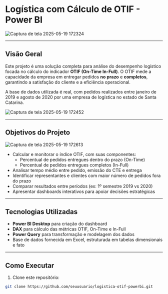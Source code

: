 # Logística com Cálculo de OTIF - Power BI

![Captura de tela 2025-05-19 172324](https://github.com/user-attachments/assets/2922a2ac-617b-48fb-9f2f-1fe1e9b9607e)


---

## Visão Geral

Este projeto é uma solução completa para análise do desempenho logístico focada no cálculo do indicador **OTIF (On-Time In-Full)**. O OTIF mede a capacidade da empresa em entregar pedidos **no prazo** e **completos**, garantindo a satisfação do cliente e a eficiência operacional.

A base de dados utilizada é real, com pedidos realizados entre janeiro de 2019 e agosto de 2020 por uma empresa de logística no estado de Santa Catarina.

![Captura de tela 2025-05-19 172452](https://github.com/user-attachments/assets/ff637aec-9498-486f-97a8-16b076c8afa8)

---

## Objetivos do Projeto

  ![Captura de tela 2025-05-19 172613](https://github.com/user-attachments/assets/6ca1b593-fa43-427c-bfc5-bee0b1ff445b)
  

- Calcular e monitorar o índice OTIF, com suas componentes:
  - Percentual de pedidos entregues dentro do prazo (On-Time)
  - Percentual de pedidos entregues completos (In-Full)
- Analisar tempo médio entre pedido, emissão do CTE e entrega
- Identificar representantes e clientes com maior número de pedidos fora do prazo
- Comparar resultados entre períodos (ex: 1º semestre 2019 vs 2020)
- Apresentar dashboards interativos para apoiar decisões estratégicas

---

## Tecnologias Utilizadas

- **Power BI Desktop** para criação do dashboard
- **DAX** para cálculo das métricas OTIF, On-Time e In-Full
- **Power Query** para transformação e modelagem dos dados
- Base de dados fornecida em Excel, estruturada em tabelas dimensionais e fato

---

## Como Executar

1. Clone este repositório:

```bash
git clone https://github.com/seuusuario/logistica-otif-powerbi.git

